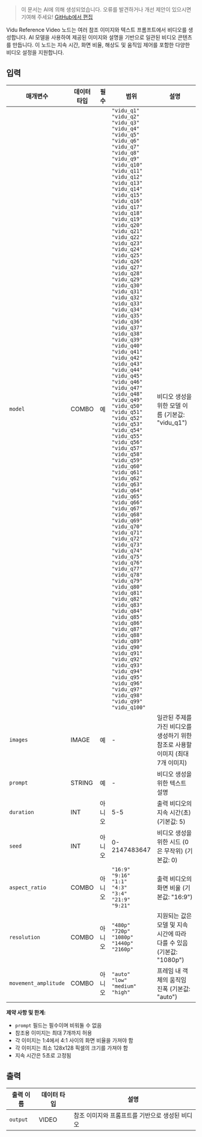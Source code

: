 > 이 문서는 AI에 의해 생성되었습니다. 오류를 발견하거나 개선 제안이 있으시면 기여해 주세요! [GitHub에서 편집](https://github.com/Comfy-Org/embedded-docs/blob/main/comfyui_embedded_docs/docs/ViduReferenceVideoNode/ko.md)

Vidu Reference Video 노드는 여러 참조 이미지와 텍스트 프롬프트에서 비디오를 생성합니다. AI 모델을 사용하여 제공된 이미지와 설명을 기반으로 일관된 비디오 콘텐츠를 만듭니다. 이 노드는 지속 시간, 화면 비율, 해상도 및 움직임 제어를 포함한 다양한 비디오 설정을 지원합니다.

## 입력

| 매개변수 | 데이터 타입 | 필수 | 범위 | 설명 |
|-----------|-----------|----------|-------|-------------|
| `model` | COMBO | 예 | `"vidu_q1"`<br>`"vidu_q2"`<br>`"vidu_q3"`<br>`"vidu_q4"`<br>`"vidu_q5"`<br>`"vidu_q6"`<br>`"vidu_q7"`<br>`"vidu_q8"`<br>`"vidu_q9"`<br>`"vidu_q10"`<br>`"vidu_q11"`<br>`"vidu_q12"`<br>`"vidu_q13"`<br>`"vidu_q14"`<br>`"vidu_q15"`<br>`"vidu_q16"`<br>`"vidu_q17"`<br>`"vidu_q18"`<br>`"vidu_q19"`<br>`"vidu_q20"`<br>`"vidu_q21"`<br>`"vidu_q22"`<br>`"vidu_q23"`<br>`"vidu_q24"`<br>`"vidu_q25"`<br>`"vidu_q26"`<br>`"vidu_q27"`<br>`"vidu_q28"`<br>`"vidu_q29"`<br>`"vidu_q30"`<br>`"vidu_q31"`<br>`"vidu_q32"`<br>`"vidu_q33"`<br>`"vidu_q34"`<br>`"vidu_q35"`<br>`"vidu_q36"`<br>`"vidu_q37"`<br>`"vidu_q38"`<br>`"vidu_q39"`<br>`"vidu_q40"`<br>`"vidu_q41"`<br>`"vidu_q42"`<br>`"vidu_q43"`<br>`"vidu_q44"`<br>`"vidu_q45"`<br>`"vidu_q46"`<br>`"vidu_q47"`<br>`"vidu_q48"`<br>`"vidu_q49"`<br>`"vidu_q50"`<br>`"vidu_q51"`<br>`"vidu_q52"`<br>`"vidu_q53"`<br>`"vidu_q54"`<br>`"vidu_q55"`<br>`"vidu_q56"`<br>`"vidu_q57"`<br>`"vidu_q58"`<br>`"vidu_q59"`<br>`"vidu_q60"`<br>`"vidu_q61"`<br>`"vidu_q62"`<br>`"vidu_q63"`<br>`"vidu_q64"`<br>`"vidu_q65"`<br>`"vidu_q66"`<br>`"vidu_q67"`<br>`"vidu_q68"`<br>`"vidu_q69"`<br>`"vidu_q70"`<br>`"vidu_q71"`<br>`"vidu_q72"`<br>`"vidu_q73"`<br>`"vidu_q74"`<br>`"vidu_q75"`<br>`"vidu_q76"`<br>`"vidu_q77"`<br>`"vidu_q78"`<br>`"vidu_q79"`<br>`"vidu_q80"`<br>`"vidu_q81"`<br>`"vidu_q82"`<br>`"vidu_q83"`<br>`"vidu_q84"`<br>`"vidu_q85"`<br>`"vidu_q86"`<br>`"vidu_q87"`<br>`"vidu_q88"`<br>`"vidu_q89"`<br>`"vidu_q90"`<br>`"vidu_q91"`<br>`"vidu_q92"`<br>`"vidu_q93"`<br>`"vidu_q94"`<br>`"vidu_q95"`<br>`"vidu_q96"`<br>`"vidu_q97"`<br>`"vidu_q98"`<br>`"vidu_q99"`<br>`"vidu_q100"` | 비디오 생성을 위한 모델 이름 (기본값: "vidu_q1") |
| `images` | IMAGE | 예 | - | 일관된 주제를 가진 비디오를 생성하기 위한 참조로 사용할 이미지 (최대 7개 이미지) |
| `prompt` | STRING | 예 | - | 비디오 생성을 위한 텍스트 설명 |
| `duration` | INT | 아니오 | 5-5 | 출력 비디오의 지속 시간(초) (기본값: 5) |
| `seed` | INT | 아니오 | 0-2147483647 | 비디오 생성을 위한 시드 (0은 무작위) (기본값: 0) |
| `aspect_ratio` | COMBO | 아니오 | `"16:9"`<br>`"9:16"`<br>`"1:1"`<br>`"4:3"`<br>`"3:4"`<br>`"21:9"`<br>`"9:21"` | 출력 비디오의 화면 비율 (기본값: "16:9") |
| `resolution` | COMBO | 아니오 | `"480p"`<br>`"720p"`<br>`"1080p"`<br>`"1440p"`<br>`"2160p"` | 지원되는 값은 모델 및 지속 시간에 따라 다를 수 있음 (기본값: "1080p") |
| `movement_amplitude` | COMBO | 아니오 | `"auto"`<br>`"low"`<br>`"medium"`<br>`"high"` | 프레임 내 객체의 움직임 진폭 (기본값: "auto") |

**제약 사항 및 한계:**

- `prompt` 필드는 필수이며 비워둘 수 없음
- 참조용 이미지는 최대 7개까지 허용
- 각 이미지는 1:4에서 4:1 사이의 화면 비율을 가져야 함
- 각 이미지는 최소 128x128 픽셀의 크기를 가져야 함
- 지속 시간은 5초로 고정됨

## 출력

| 출력 이름 | 데이터 타입 | 설명 |
|-------------|-----------|-------------|
| `output` | VIDEO | 참조 이미지와 프롬프트를 기반으로 생성된 비디오 |

